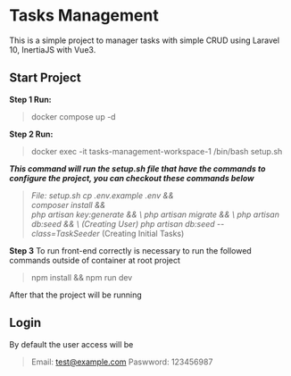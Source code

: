 # Tasks Management

This is a simple project to manager tasks with simple CRUD using Laravel 10, InertiaJS with Vue3.


## Start Project

**Step 1 Run:**
> docker compose up -d

**Step 2 Run:**
> docker exec -it tasks-management-workspace-1 /bin/bash setup.sh

***This command will run the setup.sh file that have the commands to configure the project, you can checkout these commands below***
> *File: setup.sh
cp .env.example .env && \
composer install && \
php artisan key:generate && \ 
php artisan migrate && \ 
php artisan db:seed && \ (Creating User)
php artisan db:seed --class=TaskSeeder* (Creating Initial Tasks)

**Step 3**
To run front-end correctly is necessary to run the followed commands outside of container at root project
>npm install && npm run dev

After that the project will be running

## Login
By default the user access will be
> Email: test@example.com
> Paswword: 123456987